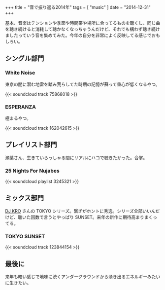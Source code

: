 +++
title = "音で振り返る2014年"
tags = [ "music" ]
date = "2014-12-31"
+++

基本、音楽はテンションや季節や時間帯や場所に合ってるものを聴くし、同じ曲を聴き続けると消耗して聴かなくなっちゃうんだけど、それでも構わず聴き続けましたっていう音を集めてみた。今年の自分を非常によく反映してる感じでおもしろい。

<!--more-->

## シングル部門

### White Noise

東京の闇に潜む地雷を踏み荒らしてた時期の記憶が蘇って重心が低くなるやつ。

{{< soundcloud track 75868018 >}}

### ESPERANZA

極まるやつ。

{{< soundcloud track 162042615 >}}

## プレイリスト部門

瀬葉さん、生きていらっしゃる間にリアルにハコで聴きたかった。合掌。

### 25 Nights For Nujabes

{{< soundcloud playlist 3245321 >}}

## ミックス部門

[DJ KRO](https://soundcloud.com/dj-kro) さんの TOKYO シリーズ。繋ぎがホントに秀逸。シリーズ全部いいんだけど、聴いた回数で言うとやっぱり SUNSET。来年の新作に期待高まりまくってる。

### TOKYO SUNSET

{{< soundcloud track 123844154 >}}

## 最後に

来年も暗い感じで地味に渋くアンダーグラウンドから湧き出るエネルギーみたいに生きたい。
